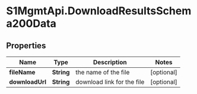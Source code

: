 # S1MgmtApi.DownloadResultsSchema200Data

## Properties
Name | Type | Description | Notes
------------ | ------------- | ------------- | -------------
**fileName** | **String** | the name of the file | [optional] 
**downloadUrl** | **String** | download link for the file | [optional] 



